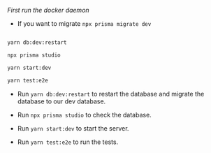 *First run the docker daemon* 


- If you want to migrate `npx prisma migrate dev`


```bash

yarn db:dev:restart

npx prisma studio

yarn start:dev

yarn test:e2e  
```

- Run `yarn db:dev:restart` to restart the database and migrate the database to our dev database.

- Run `npx prisma studio` to check the database.

- Run `yarn start:dev` to start the server.

- Run `yarn test:e2e` to run the tests. 
